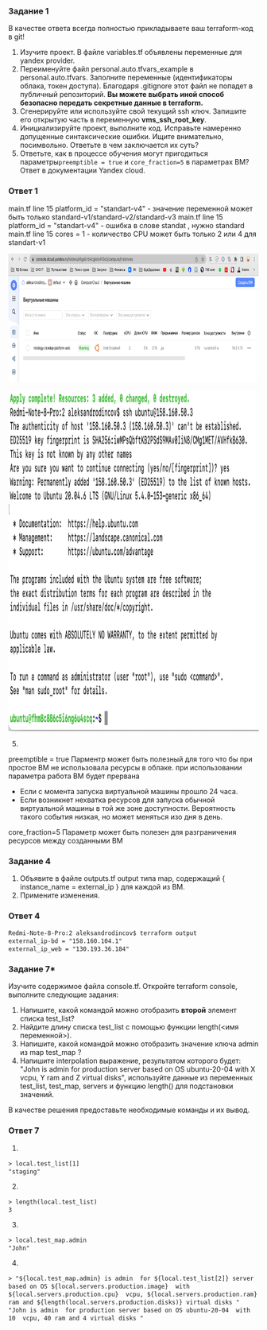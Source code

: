 
### Задание 1
В качестве ответа всегда полностью прикладываете ваш terraform-код в git!

1. Изучите проект. В файле variables.tf объявлены переменные для yandex provider.
2. Переименуйте файл personal.auto.tfvars_example в personal.auto.tfvars. Заполните переменные (идентификаторы облака, токен доступа). Благодаря .gitignore этот файл не попадет в публичный репозиторий. **Вы можете выбрать иной способ безопасно передать секретные данные в terraform.**
3. Сгенерируйте или используйте свой текущий ssh ключ. Запишите его открытую часть в переменную **vms_ssh_root_key**.
4. Инициализируйте проект, выполните код. Исправьте намеренно допущенные синтаксические ошибки. Ищите внимательно, посимвольно. Ответьте в чем заключается их суть? 
5. Ответьте, как в процессе обучения могут пригодиться параметры```preemptible = true``` и ```core_fraction=5``` в параметрах ВМ? Ответ в документации Yandex cloud.


### Ответ 1
main.tf line 15 platform_id = "standart-v4"  - значение переменной может быть только standard-v1/standard-v2/standard-v3 
main.tf line 15 platform_id = "standart-v4"  - ошибка в слове standat  , нужно standard
main.tf line 15  cores         = 1  - количество CPU может быть только 2 или 4 для standart-v1

<p align="center">
  <img width="853" height="260" src="./LK.png">
</p>

<p align="center">
  <img width="1150" height="684" src="./SSH.png">
</p>

5. 
preemptible = true
Парментр может быть полезный для того что бы при простое ВМ не использовала ресурсы в облаке.
при использовании параметра работа ВМ будет прервана 
* Если с момента запуска виртуальной машины прошло 24 часа.
* Если возникнет нехватка ресурсов для запуска обычной виртуальной машины в той же зоне доступности. Вероятность такого события низкая, но может меняться изо дня в день.

core_fraction=5
Параметр может быть полезен для разграничения ресурсов между созданными ВМ 

### Задание 4

1. Объявите в файле outputs.tf output типа map, содержащий { instance_name = external_ip } для каждой из ВМ.
2. Примените изменения.

### Ответ 4

```
Redmi-Note-8-Pro:2 aleksandrodincov$ terraform output
external_ip-bd = "158.160.104.1"
external_ip_web = "130.193.36.184"
```


### Задание 7*

Изучите содержимое файла console.tf. Откройте terraform console, выполните следующие задания: 

1. Напишите, какой командой можно отобразить **второй** элемент списка test_list?
2. Найдите длину списка test_list с помощью функции length(<имя переменной>).
3. Напишите, какой командой можно отобразить значение ключа admin из map test_map ?
4. Напишите interpolation выражение, результатом которого будет: "John is admin for production server based on OS ubuntu-20-04 with X vcpu, Y ram and Z virtual disks", используйте данные из переменных test_list, test_map, servers и функцию length() для подстановки значений.

В качестве решения предоставьте необходимые команды и их вывод.

### Ответ 7
1. 
```
> local.test_list[1]
"staging"
```
2.
```
> length(local.test_list)
3
```
3.
```
> local.test_map.admin
"John"
```
4.
```
> "${local.test_map.admin} is admin  for ${local.test_list[2]} server based on OS ${local.servers.production.image}  with ${local.servers.production.cpu}  vcpu, ${local.servers.production.ram} ram and ${length(local.servers.production.disks)} virtual disks "
"John is admin  for production server based on OS ubuntu-20-04  with 10  vcpu, 40 ram and 4 virtual disks "

```